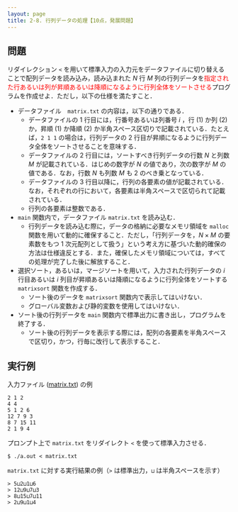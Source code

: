 ```yaml
---
layout: page
title: 2-8. 行列データの処理【10点，発展問題】
---
```


## 問題
リダイレクション `<` を用いて標準入力の入力元をデータファイルに切り替えることで配列データを読み込み，読み込まれた $N$ 行 $M$ 列の行列データを<font color="red">指定された行あるいは列が昇順あるいは降順になるように行列全体をソートさせる</font>プログラムを作成せよ．ただし，以下の仕様を満たすこと．

- データファイル　`matrix.txt` の内容は，以下の通りである．
  - データファイルの 1 行目には，行番号あるいは列番号 $i$ ，行 (1) か列 (2) か，昇順 (1) か降順 (2) か半角スペース区切りで記載されている．たとえば，`2 1 1` の場合は，行列データの 2 行目が昇順になるように行列データ全体をソートさせることを意味する．
  - データファイルの 2 行目には，ソートすべき行列データの行数 $N$ と列数 $M$ が記載されている．はじめの数字が $N$ の値であり，次の数字が $M$ の値である．なお，行数 $N$ も列数 $M$ も 2 のべき乗となっている．
  - データファイルの 3 行目以降に，行列の各要素の値が記載されている．なお，それぞれの行において，各要素は半角スペースで区切られて記載されている．
  - 行列の各要素は整数である．
- `main` 関数内で，データファイル `matrix.txt` を読み込む．
  - 行列データを読み込む際に，データの格納に必要なメモリ領域を `malloc` 関数を用いて動的に確保すること．ただし，「行列データを，$N \times M$ の要素数をもつ 1 次元配列として扱う」という考え方に基づいた動的確保の方法は仕様違反とする．また，確保したメモリ領域については，すべての処理が完了した後に解放すること．
- 選択ソート，あるいは，マージソートを用いて，入力された行列データの $i$ 行目あるいは $i$ 列目が昇順あるいは降順になるように行列全体をソートする `matrixsort` 関数を作成する．
  - ソート後のデータを `matrixsort` 関数内で表示してはいけない．
  - グローバル変数および静的変数を使用してはいけない．
- ソート後の行列データを `main` 関数内で標準出力に書き出し，プログラムを終了する．
  - ソート後の行列データを表示する際には，配列の各要素を半角スペースで区切り，かつ，行毎に改行して表示すること．

## 実行例
入力ファイル ([matrix.txt](./matrix.txt)) の例

```
2 1 2
4 4
5 1 2 6
12 7 9 3
8 7 15 11
2 1 9 4
```

プロンプト上で `matrix.txt` をリダイレクト `<` を使って標準入力させる．

```
$ ./a.out < matrix.txt
```

`matrix.txt` に対する実行結果の例（`>` は標準出力，`⊔` は半角スペースを示す）

```
> 5⊔2⊔1⊔6
> 12⊔9⊔7⊔3
> 8⊔15⊔7⊔11
> 2⊔9⊔1⊔4
```
